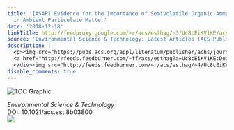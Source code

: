 ```yaml
---
title: '[ASAP] Evidence for the Importance of Semivolatile Organic Ammonium Salts
  in Ambient Particulate Matter'
date: '2018-12-18'
linkTitle: http://feedproxy.google.com/~r/acs/esthag/~3/Uc8cEiKV1KE/acs.est.8b03800
source: 'Environmental Science & Technology: Latest Articles (ACS Publications)'
description: |-
  <p><img src="https://pubs.acs.org/appl/literatum/publisher/achs/journals/content/esthag/0/esthag.ahead-of-print/acs.est.8b03800/20181218/images/medium/es-2018-03800j_0007.gif" alt="TOC Graphic"/></p><div><cite>Environmental Science & Technology</cite></div><div>DOI: 10.1021/acs.est.8b03800</div><div class="feedflare">
  <a href="http://feeds.feedburner.com/~ff/acs/esthag?a=Uc8cEiKV1KE:Dou3sJ5ztBY:yIl2AUoC8zA"><img src="http://feeds.feedburner.com/~ff/acs/esthag?d=yIl2AUoC8zA" border="0"></img></a>
  </div><img src="http://feeds.feedburner.com/~r/acs/esthag/~4/Uc8cEiKV1KE" height="1" width="1" ...
disable_comments: true
---
```

<p><img src="https://pubs.acs.org/appl/literatum/publisher/achs/journals/content/esthag/0/esthag.ahead-of-print/acs.est.8b03800/20181218/images/medium/es-2018-03800j_0007.gif" alt="TOC Graphic"/></p><div><cite>Environmental Science & Technology</cite></div><div>DOI: 10.1021/acs.est.8b03800</div><div class="feedflare">
<a href="http://feeds.feedburner.com/~ff/acs/esthag?a=Uc8cEiKV1KE:Dou3sJ5ztBY:yIl2AUoC8zA"><img src="http://feeds.feedburner.com/~ff/acs/esthag?d=yIl2AUoC8zA" border="0"></img></a>
</div><img src="http://feeds.feedburner.com/~r/acs/esthag/~4/Uc8cEiKV1KE" height="1" width="1" ...